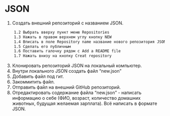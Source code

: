 # JSON
1. Создать внешний репозиторий c названием JSON.
```1.1 Зайти в свой аккаунт на сайте https://github.com/ 
    1.2 Выбрать вверху пункт меню Repositories
    1.3 Нажать в правом верхнем углу кнопку NEW
    1.4 Вписать в поле Repository name название нового репозитория JSON
    1.5 Сделать его публичным
    1.6 Поставить галочку рядом с Add a README file
    1.7 Нажать внизу на кнопку Creat repository
```

3. Клонировать репозиторий JSON на локальный компьютер.
4. Внутри локального JSON создать файл “new.json”
 7. Добавить файл под гит.
 8. Закоммитить файл.
 9. Отправить файл на внешний GitHub репозиторий.
 10. Отредактировать содержание файла “new.json” - написать информацию о себе (ФИО, возраст, количество домашних животных, будущая желаемая зарплата). Всё написать в формате JSON.
